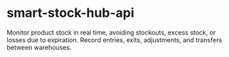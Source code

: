 # smart-stock-hub-api
Monitor product stock in real time, avoiding stockouts, excess stock, or losses due to expiration. Record entries, exits, adjustments, and transfers between warehouses.
